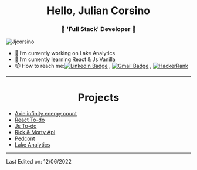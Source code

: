 <h1 align="center"> Hello, Julian Corsino</h1>
<h3 align="center">🚀 'Full Stack' Developer 🚀</h3>

<p align="left"> <img src="https://komarev.com/ghpvc/?username=Jjcorsino" alt="Jjcorsino" /> </p>

- 🔭 I’m currently working on Lake Analytics
- 🌱 I’m currently learning React & Js Vanilla
- 📫 How to reach me:[![Linkedin Badge](https://img.shields.io/badge/-LinkedIn-blue?style=flat-square&logo=Linkedin&logoColor=white&link=)](https://www.linkedin.com/in/julian-ismael-corsino-5a4361180/) 
, [![Gmail Badge](https://img.shields.io/badge/-Gmail-c14438?style=flat-square&logo=Gmail&logoColor=white&link=mailto:juliancorsino@gmail.com)](mailto:juliancorsino@gmail.com)
, [![HackerRank](https://img.shields.io/badge/-Hackerrank-2EC866?style=for-the-badge&logo=HackerRank&logoColor=white)](https://www.hackerrank.com/ekko__)



----
<h1 align="center"> Projects</h1>

- [Axie infinity energy count](https://axie.energy/)
- [React To-do](https://jjcorsino.github.io/React-To-Do/)
- [Js To-do](https://jjcorsino.github.io/ToDoTimer/) 
- [Rick & Morty Api](https://riick-and-morty-apii.netlify.app/)
- [Pedcont](https://jjcorsino.github.io/Pedcont/)
- [Lake Analytics](https://www.lake-analytics.com/)

----

Last Edited on: 12/06/2022
